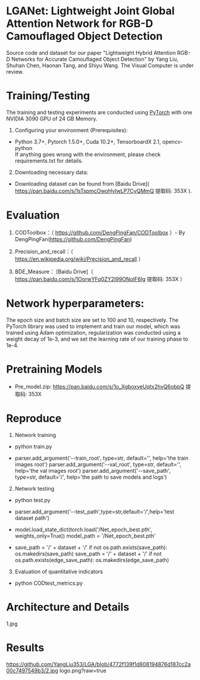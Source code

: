 # LGANet: Lightweight Joint Global Attention Network for RGB-D Camouflaged Object Detection

Source code and dataset for our paper "Lightweight Hybrid Attention RGB-D Networks for Accurate Camouflaged Object Detection" by Yang Liu, Shuhan Chen, Haonan Tang, and Shiyu Wang. 
The Visual Computer is under review.

# Training/Testing

The training and testing experiments are conducted using [PyTorch]( https://github.com/pytorch/ ) with one NVIDIA 3090 GPU of 24 GB Memory.

1.  Configuring your environment (Prerequisites):

  * Python 3.7+, Pytorch 1.5.0+, Cuda 10.2+, TensorboardX 2.1, opencv-python <br>
      If anything goes wrong with the environment, please check requirements.txt for details.

2.  Downloading necessary data:

  * Downloading dataset can be found from [Baidu Drive]( https://pan.baidu.com/s/1sTspmcOwoHyIwLP7CyQMmQ 提取码: 353X ).

# Evaluation
                                                                          
1.  CODToolbox：（ https://github.com/DengPingFan/CODToolbox ）- By DengPingFan(<https://github.com/DengPingFan>)

2.  Precision_and_recall：（ https://en.wikipedia.org/wiki/Precision_and_recall ）  
 
3.  BDE_Measure： [Baidu Drive]（ https://pan.baidu.com/s/1OorwYFq0ZY2I99ONoIF6Ig 提取码: 353X ）

# Network hyperparameters:

The epoch size and batch size are set to 100 and 10, respectively.
The PyTorch library was used to implement and train our model, which was trained using Adam optimization,
regularization was conducted using a weight decay of 1e-3, and we set the learning rate of our training phase to 1e-4.

# Pretraining Models

  * Pre_model.zip: https://pan.baidu.com/s/1o_XgboxyeUqtx2hvQ6obpQ 提取码: 353X

# Reproduce

1.  Network training

  * python train.py   

  * parser.add_argument('--train_root', type=str, default='', help='the train images root')
    parser.add_argument('--val_root', type=str, default='', help='the val images root')
    parser.add_argument('--save_path', type=str, default='/', help='the path to save models and logs')

2.  Network testing

  * python test.py   

  * parser.add_argument('--test_path',type=str,default='/',help='test dataset path')

  * model.load_state_dict(torch.load('/Net_epoch_best.pth', weights_only=True))
    model_path = '/Net_epoch_best.pth'

  * save_path = '/' + dataset + '/'
    if not os.path.exists(save_path):
        os.makedirs(save_path)
    save_path = '/' + dataset + '/'
    if not os.path.exists(edge_save_path):
        os.makedirs(edge_save_path)

3.   Evaluation of quantitative indicators

 *   python CODtest_metrics.py

#  Architecture and Details
1.jpg
# Results
https://github.com/YangLiu353/LGA/blob/4772f139f1d808194876d187cc2a00c7497549b3/2.jpg
logo.png?raw=true
